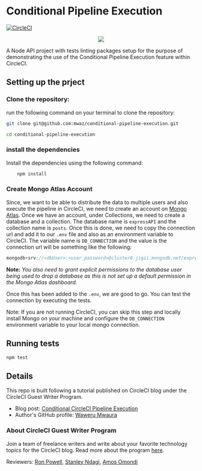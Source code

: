 # Conditional Pipeline Execution

[![CircleCI](https://circleci.com/gh/mwaz/conditional-pipeline-execution.svg?style=svg)](https://circleci.com/gh/mwaz/conditional-pipeline-execution)

<p align="center"><img src="https://avatars3.githubusercontent.com/u/59034516"></p>

A Node API project with tests linting packages setup for the purpose of demonstrating the use of the Conditional Pipeline Execution feature within CircleCI.

## Setting up the prject

### Clone the repository:

run the following command on your terminal to clone the repository:

```bash
git clone git@github.com:mwaz/conditional-pipeline-execution.git

cd conditional-pipeline-execution
```

### install the dependencies

Install the dependencies using the following command:

```bash
    npm install
```

### Create Mongo Atlas Account

Since, we want to be able to distribute the data to multiple users and also execute the pipeline in CircleCI, we need to create an account on [Mongo Atlas](https://docs.atlas.mongodb.com/getting-started/). Once we have an account, under Collections, we need to create a database and a collection. The database name is `expressAPI` and the collection name is `posts`. Once this is done, we need to copy the connection url and add it to our `.env` file and also as an environment variable to CircleCI. The variable name is `DB_CONNECTION` and the value is the connection url will be something like the following:

```js
mongodb+srv://<dbUser>:<user_password>@cluster0.jigii.mongodb.net/expressAPI?retryWrites=true&w=majority
```

**Note:** <i>You also need to grant explicit permissions to the database user being used to drop a database as this is not set up a default permission in the Mongo Atlas dashboard.</i>

Once this has been added to the `.env`, we are good to go. You can test the connection by executing the tests.

Note: If you are not running CircleCI, you can skip this step and locally install Mongo on your machine and configure the `DB_CONNECTION` environment variable to your local mongo connection.

## Running tests

```bash
npm test
```

## Details

This repo is built following a tutorial published on CircleCI blog under the CircleCI Guest Writer Program.

-   Blog post: [Conditional CircleCI Pipeline Execution][blog]
-   Author's GitHub profile: [Waweru Mwaura][author]

### About CircleCI Guest Writer Program

Join a team of freelance writers and write about your favorite technology topics for the CircleCI blog. Read more about the program [here][gwp-program].

Reviewers: [Ron Powell][ron], [Stanley Ndagi][stan], [Amos Omondi][amos]

[blog]: https://circleci.com/blog/conditional-circleci-pipeline-execution/
[author]: https://github.com/mwaz
[gwp-program]: https://circle.ci/3ahQxfu
[ron]: https://github.com/ronpowelljr
[stan]: https://github.com/NdagiStanley
[amos]: https://github.com/amos-o 

